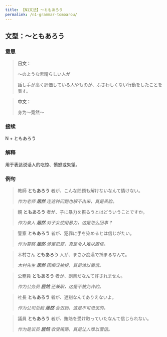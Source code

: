 ```yaml
---
title: 【N1文法】〜ともあろう
permalink: /n1-grammar-tomoarou/
---
```


## 文型：〜ともあろう

### 意思

> **日文：**
> 
> 〜のような素晴らしい人が
> 
> 話し手が高く評価している人やものが、ふさわしくない行動をしたことを表す。

> **中文：**
>
> 身为〜竟然〜

### 接续

N + ともあろう

### 解释

用于表达说话人的吃惊、愤怒或失望。

### 例句

> 教師 **ともあろう** 者が、こんな問題も解けないなんて情けない。
>
> *作为老师 **居然** 连这种问题也解不出来，真是丢脸。*

> 親 **ともあろう** 者が、子に暴力を振るうとはどういうことですか。
>
> *作为亲人 **居然** 对子女使用暴力，这是怎么回事？*

> 警察 **ともあろう** 者が、犯罪に手を染めるとは信じがたい。
>
> *作为警察 **居然** 涉足犯罪，真是令人难以置信。*

> 木村さん **ともあろう** 人が、まさか痴漢で捕まるなんて。
>
> *木村先生 **居然** 因痴汉被捉，真是难以置信。*

> 公務員 **ともあろう** 者が、副業だなんて許されません。
>
> *作为公务员 **居然** 还兼职，这是不被允许的。*

> 社長 **ともあろう** 者が、遅刻なんてありえないよ。
>
> *作为公司总裁 **居然** 会迟到，这是不可思议的。*

> 議員 **ともあろう** 者が、賄賂を受け取っていたなんて信じられない。
>
> *作为是议员 **居然** 收受贿赂，真是让人难以置信。*
